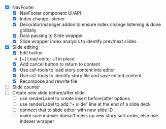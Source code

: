 * [x] NavFooter
  * [x] NavFooter component UI/API
  * [x] Index change listener
  * [x] Decorator/manager addon to ensure index change listening is done globally
  * [x] Data passing to Slide wrapper
  * [x] Slide wrapper index analysis to identify prev/next slides
* [x] Slide editing
  * [x] Edit button
  * [~] Load editor UI in place
  * [x] Add cancel button to return to content
  * [x] Use csf-tools to load story content into editor
  * [x] Use csf-tools to identify story file and save edited content
  * [x] Recompose and rewrite file
* [ ] Slide counter
* [ ] Create new slide before/after slide
  * [ ] use renderLabel to create insert before/after options
  * [ ] use renderLabel to add "+ slide" line at the end of a slide deck
  * [ ] connect that to slide editor with new slide ID
  * [ ] make sure indexer doesn't mess up new story sort order, else use indexer wrapper